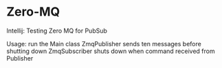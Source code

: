 # Zero-MQ
Intellij: Testing Zero MQ for PubSub

Usage: run the Main class
ZmqPublisher sends ten messages before shutting down
ZmqSubscriber shuts down when command received from Publisher
